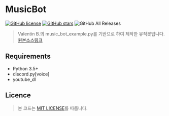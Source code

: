 # MusicBot

[![GitHub license](https://img.shields.io/github/license/ByHaeSung/MusicBot)](https://github.com/ByHaeSung/MusicBot/blob/master/LICENSE)
[![GitHub stars](https://img.shields.io/github/stars/ByHaeSung/MusicBot)](https://github.com/ByHaeSung/MusicBot/stargazers)
![GitHub All Releases](https://img.shields.io/github/downloads/ByHaeSung/MusicBot/total)

> Valentin B.의 music_bot_example.py를 기반으로 하여 제작한 뮤직봇입니다.
> [원본소스링크](https://gist.github.com/vbe0201/ade9b80f2d3b64643d854938d40a0a2d)

## Requirements

- Python 3.5+
- discord.py[voice]
- youtube_dl

## Licence

> 본 코드는 [MIT LICENSE](LICENSE)를 따릅니다.
